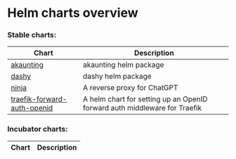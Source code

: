 # Helm charts overview
### Stable charts:
| Chart | Description |
| ----- | ----------- |
| [akaunting](stable/akaunting) | akaunting helm package |
| [dashy](stable/dashy) | dashy helm package |
| [ninja](stable/ninja) | A reverse proxy for ChatGPT |
| [traefik-forward-auth-openid](stable/traefik-forward-auth-openid) | A helm chart for setting up an OpenID forward auth middleware for Traefik |
### Incubator charts:
| Chart | Description |
| ----- | ----------- |
